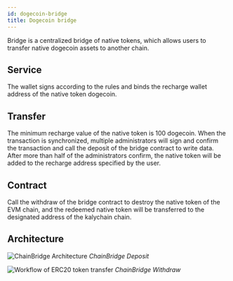 ```yaml
---
id: dogecoin-bridge
title: Dogecoin bridge
---
```


Bridge is a centralized bridge of native tokens, which allows users to transfer native dogecoin assets to another chain.


## Service
The wallet signs according to the rules and binds the recharge wallet address of the native token dogecoin.

## Transfer
The minimum recharge value of the native token is 100 dogecoin. When the transaction is synchronized, multiple administrators will sign and confirm the transaction and call the deposit of the bridge contract to write data. After more than half of the administrators confirm, the native token will be added to the recharge address specified by the user.

## Contract
Call the withdraw of the bridge contract to destroy the native token of the EVM chain, and the redeemed native token will be transferred to the designated address of the kalychain chain.


## Architecture

<div style={{textAlign: 'center'}}>

![ChainBridge Architecture](/img/deposit.svg)
*ChainBridge Deposit*

</div>

<div style={{textAlign: 'center'}}>

![Workflow of ERC20 token transfer](/img/withdraw.svg)
*ChainBridge Withdraw*

</div>

